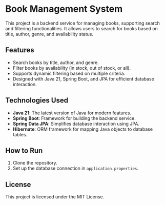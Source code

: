 # Book Management System

This project is a backend service for managing books, supporting search and filtering functionalities. It allows users to search for books based on title, author, genre, and availability status.

## Features

- Search books by title, author, and genre.
- Filter books by availability (in stock, out of stock, or all).
- Supports dynamic filtering based on multiple criteria.
- Designed with Java 21, Spring Boot, and JPA for efficient database interaction.

## Technologies Used

- **Java 21**: The latest version of Java for modern features.
- **Spring Boot**: Framework for building the backend service.
- **Spring Data JPA**: Simplifies database interaction using JPA.
- **Hibernate**: ORM framework for mapping Java objects to database tables.

## How to Run

1. Clone the repository.
2. Set up the database connection in `application.properties`.

## License

This project is licensed under the MIT License.
